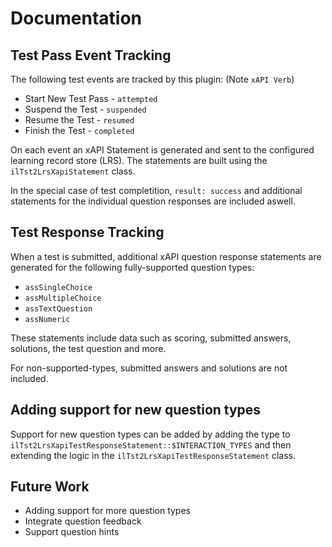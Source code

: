 # Documentation

## Test Pass Event Tracking
The following test events are tracked by this plugin: (Note `xAPI Verb`)
- Start New Test Pass - `attempted`
- Suspend the Test - `suspended`
- Resume the Test - `resumed`
- Finish the Test - `completed`

On each event an xAPI Statement is generated and sent to the configured learning record store (LRS). The statements are built using the `ilTst2LrsXapiStatement` class.

In the special case of test completition, `result: success` and additional statements for the individual question responses are included aswell.

## Test Response Tracking
When a test is submitted, additional xAPI question response statements are generated for the following fully-supported question types:
- `assSingleChoice`
- `assMultipleChoice`
- `assTextQuestion`
- `assNumeric`

These statements include data such as scoring, submitted answers, solutions, the test question and more.

For non-supported-types, submitted answers and solutions are not included.

## Adding support for new question types
Support for new question types can be added by adding the type to `ilTst2LrsXapiTestResponseStatement::$INTERACTION_TYPES` and then extending the logic in the `ilTst2LrsXapiTestResponseStatement` class.

## Future Work
- Adding support for more question types
- Integrate question feedback
- Support question hints